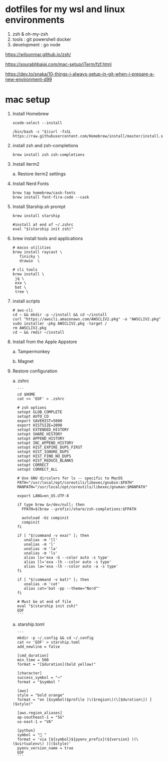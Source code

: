# dotfiles for my wsl and linux environments
1. zsh & oh-my-zsh
2. tools : git powershell docker 
3. development : go node

https://wilsonmar.github.io/zsh/

https://sourabhbajaj.com/mac-setup/iTerm/fzf.html

https://dev.to/snaka/10-things-i-always-setup-in-git-when-i-prepare-a-new-environment-d99



# mac setup

1. Install Homebrew

   ```shell
   xcode-select --install

   /bin/bash -c "$(curl -fsSL https://raw.githubusercontent.com/Homebrew/install/master/install.sh)"

   ```

1. install zsh and zsh-completions

   ```
   brew install zsh zsh-completions
   ```

1. Install iterm2

   a. Restore iterm2 settings

1. Install Nerd Fonts

   ```shell
   brew tap homebrew/cask-fonts
   brew install font-fira-code --cask
   ```

1. Install Starship.sh prompt

   ```shell
   brew install starship

   #install at end of ~/.zshrc
   eval "$(starship init zsh)"
   ```

1. brew install tools and applications

   ```shell
   # macos utilities
   brew install raycast \
      finicky \
      drawio  \

   # cli tools
   brew install \
    jq \
    exa \
    bat \
    tree \

   ```

1. install scripts

   ```shell
   # aws-cli
   cd ~ && mkdir -p ~/install && cd ~/install
   curl "https://awscli.amazonaws.com/AWSCLIV2.pkg" -o "AWSCLIV2.pkg"
   sudo installer -pkg AWSCLIV2.pkg -target /
   rm AWSCLIV2.pkg
   cd ~ && rmdir ~/install
   ```

1. Install from the Apple Appstore

   a. Tampermonkey

   b. Magnet

1. Restore configuration

   a. zshrc
         
         ```
         cd $HOME
         cat << 'EOF' > .zshrc

         # zsh options
         setopt GLOB_COMPLETE
         setopt AUTO_CD
         export SAVEHIST=5000
         export HISTSIZE=2000
         setopt EXTENDED_HISTORY
         setopt SHARE_HISTORY
         setopt APPEND_HISTORY
         setopt INC_APPEND_HISTORY
         setopt HIST_EXPIRE_DUPS_FIRST
         setopt HIST_IGNORE_DUPS
         setopt HIST_FIND_NO_DUPS
         setopt HIST_REDUCE_BLANKS
         setopt CORRECT
         setopt CORRECT_ALL

         # Use GNU dircolors for ls -- specific to MacOS
         PATH="/usr/local/opt/coreutils/libexec/gnubin:$PATH"
         MANPATH="/usr/local/opt/coreutils/libexec/gnuman:$MANPATH"

         export LANG=en_US.UTF-8

         if type brew &>/dev/null; then
           FPATH=$(brew --prefix)/share/zsh-completions:$FPATH

           autoload -Uz compinit
           compinit
         fi

         if [ "$(command -v exa)" ]; then
            unalias -m 'll'
            unalias -m 'l'
            unalias -m 'la'
            unalias -m 'ls'
            alias ls='exa -G --color auto -s type'
            alias ll='exa -lh --color auto -s type'
            alias la='exa -lh --color auto -a -s type'
         fi

         if [ "$(command -v bat)" ]; then
            unalias -m 'cat'
            alias cat='bat -pp --theme="Nord"'
         fi

         # Must be at end of file
         eval "$(starship init zsh)"
         EOF
         ```

   a. starship.toml

         
         ```
         mkdir -p ~/.config && cd ~/.config
         cat << 'EOF' > starship.toml
         add_newline = false

         [cmd_duration]
         min_time = 500
         format = "[$duration](bold yellow)"

         [character]
         success_symbol = "→"
         format = "$symbol "

         [aws]
         style = "bold orange"
         format = "on [$symbol($profile )\($region\)(\[$duration\]) ]($style)"

         [aws.region_aliases]
         ap-southeast-1 = "SG"
         us-east-1 = "VA"

         [python]
         symbol = "🐍 "
         format = 'via [${symbol}${pyenv_prefix}(${version} )(\($virtualenv\) )]($style)'
         pyenv_version_name = true
         EOF
         ```

